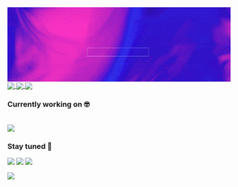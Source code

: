 
<img align="center" src="https://raw.githubusercontent.com/allan-fk/allan-fk/main/assets/banner.gif"/>
<a href="https://github.com/allan-fk">
<img width="440" align="center" src="https://github-readme-stats.vercel.app/api?username=allan-fk&bg_color=30,7F00FF,e100ff&title_color=fff&text_color=fff">
</a>
<a href="https://github.com/KarthikNayak024/github-readme-stats">
<img align="center" src="https://github-readme-stats.anuraghazra1.vercel.app/api/top-langs/?username=allan-fk&layout=compact&bg_color=30,7F00FF,e100ff&title_color=fff&text_color=fff"" />
<img align="center" src="https://github-readme-stats.vercel.app/api/wakatime?username=allanfk&bg_color=30,7F00FF,e100ff&text_color=fff&title_color=fff" />
</a>
</br>

### Currently working on 🤓
</br>
<img align="center" src="https://github-readme-stats.vercel.app/api/pin/?username=allan-fk&repo=Project-Euler&bg_color=30,7F00FF,e100ff&title_color=fff&text_color=fff""/>

### Stay tuned 🤙

[<img src="https://img.shields.io/badge/LinkedIn-allan--fk-informational?style=for-the-badge&labelColor=7F00FF&logoColor=0077b5&&color=E100FF"/>][linkedin]
[<img src="https://img.shields.io/badge/Twitter-@Allan_FK-informational?style=for-the-badge&labelColor=7F00FF&logoColor=1DA1F2&color=E100FF"/>][twitter]
[<img src="https://img.shields.io/badge/Mail-allankleinpro@gmail.com-informational?style=for-the-badge&labelColor=7F00FF&logoColor=d14836&color=E100FF"/>][gmail]

[linkedin]: https://www.linkedin.com/in/allan-fk
[gmail]: mailto:allankleinpro@gmail.com "Lets connect through email"
[twitter]: https://twitter.com/Allan_FK

![](https://hit.yhype.halp.im/github/profile?user_id=32438040)
